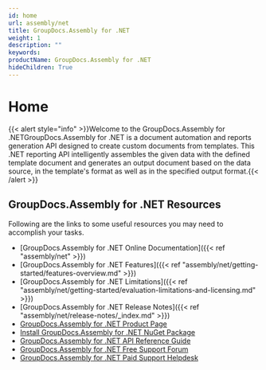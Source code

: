 ```yaml
---
id: home
url: assembly/net
title: GroupDocs.Assembly for .NET
weight: 1
description: ""
keywords: 
productName: GroupDocs.Assembly for .NET
hideChildren: True
---
```

#  Home 

{{< alert style="info" >}}Welcome to the GroupDocs.Assembly for .NETGroupDocs.Assembly for .NET is a document automation and reports generation API designed to create custom documents from templates. This .NET reporting API intelligently assembles the given data with the defined template document and generates an output document based on the data source, in the template's format as well as in the specified output format.{{< /alert >}}

## GroupDocs.Assembly for .NET Resources

Following are the links to some useful resources you may need to accomplish your tasks.

*   [GroupDocs.Assembly for .NET Online Documentation]({{< ref "assembly/net" >}})
*   [GroupDocs.Assembly for .NET Features]({{< ref "assembly/net/getting-started/features-overview.md" >}})
*   [GroupDocs.Assembly for .NET Limitations]({{< ref "assembly/net/getting-started/evaluation-limitations-and-licensing.md" >}})
*   [GroupDocs.Assembly for .NET Release Notes]({{< ref "assembly/net/release-notes/_index.md" >}})
*   [GroupDocs.Assembly for .NET Product Page](https://products.groupdocs.com/assembly/net)
*   [Install GroupDocs.Assembly for .NET NuGet Package](https://www.nuget.org/packages/GroupDocs.Assembly/)
*   [GroupDocs.Assembly for .NET API Reference Guide](https://reference.groupdocs.com/net/assembly)
*   [GroupDocs.Assembly for .NET Free Support Forum](https://forum.groupdocs.com/c/assembly)
*   [GroupDocs.Assembly for .NET Paid Support Helpdesk](https://helpdesk.groupdocs.com/)

